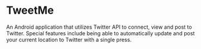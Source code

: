 # TweetMe
An Android application that utilizes Twitter API to connect, view and post to Twitter. Special features include being able to automatically update and post your current location to Twitter with a single press. 
